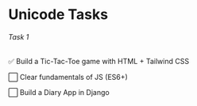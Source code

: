 # Unicode Tasks

###### Task 1

✅ Build a Tic-Tac-Toe game with HTML + Tailwind CSS

⬜ Clear fundamentals of JS (ES6+)

⬜ Build a Diary App in Django
